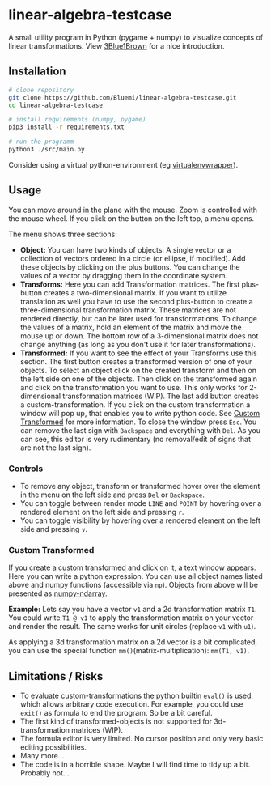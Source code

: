 # linear-algebra-testcase
A small utility program in Python (pygame + numpy) to visualize concepts of linear transformations.
View [3Blue1Brown](https://www.youtube.com/watch?v=kYB8IZa5AuE) for a nice introduction.


## Installation
```bash
# clone repository
git clone https://github.com/Bluemi/linear-algebra-testcase.git
cd linear-algebra-testcase

# install requirements (numpy, pygame)
pip3 install -r requirements.txt

# run the programm
python3 ./src/main.py
```

Consider using a virtual python-environment (eg [virtualenvwrapper](https://pypi.org/project/virtualenvwrapper)).

## Usage
You can move around in the plane with the mouse. Zoom is controlled with the mouse wheel.
If you click on the button on the left top, a menu opens.

The menu shows three sections:
- **Object:** You can have two kinds of objects: A single vector or a collection of vectors ordered in a circle (or ellipse, if modified). Add these objects by clicking on the plus buttons. You can change the values of a vector by dragging them in the coordinate system.
- **Transforms:** Here you can add Transformation matrices. The first plus-button creates a two-dimensional matrix. If you want to utilize translation as well you have to use the second plus-button to create a three-dimensional transformation matrix. These matrices are not rendered directly, but can be later used for transformations. To change the values of a matrix, hold an element of the matrix and move the mouse up or down. The bottom row of a 3-dimensional matrix does not change anything (as long as you don't use it for later transformations).
- **Transformed:** If you want to see the effect of your Transforms use this section. The first button creates a transformed version of one of your objects.
                   To select an object click on the created transform and then on the left side on one of the objects. Then click on the transformed again and click on the transformation you want to use.
                   This only works for 2-dimensional transformation matrices (WIP).
                   The last add button creates a custom-transformation. If you click on the custom transformation a window will pop up, that enables you to write python code.
                   See [Custom Transformed](#custom-transformed) for more information. To close the window press `Esc`. You can remove the last sign with `Backspace` and everything with `Del`.
                   As you can see, this editor is very rudimentary (no removal/edit of signs that are not the last sign).

### Controls
- To remove any object, transform or transformed hover over the element in the menu on the left side and press `Del` or `Backspace`.
- You can toggle between render mode `LINE` and `POINT` by hovering over a rendered element on the left side and pressing `r`.
- You can toggle visibility by hovering over a rendered element on the left side and pressing `v`.


### Custom Transformed
If you create a custom transformed and click on it, a text window appears. Here you can write a python expression.
You can use all object names listed above and numpy functions (accessible via `np`). Objects from above will be presented as [numpy-ndarray](https://numpy.org/doc/stable/reference/generated/numpy.ndarray.html).

**Example:** Lets say you have a vector `v1` and a 2d transformation matrix `T1`. You could write `T1 @ v1` to apply the transformation matrix on your vector and render the result.
The same works for unit circles (replace `v1` with `u1`).

As applying a 3d transformation matrix on a 2d vector is a bit complicated, you can use the special function `mm()`(matrix-multiplication): `mm(T1, v1)`.

## Limitations / Risks
- To evaluate custom-transformations the python builtin `eval()` is used, which allows arbitrary code execution. For example, you could use `exit()` as formula to end the program. So be a bit careful.
- The first kind of transformed-objects is not supported for 3d-transformation matrices (WIP).
- The formula editor is very limited. No cursor position and only very basic editing possibilities.
- Many more...
- The code is in a horrible shape. Maybe I will find time to tidy up a bit. Probably not...
